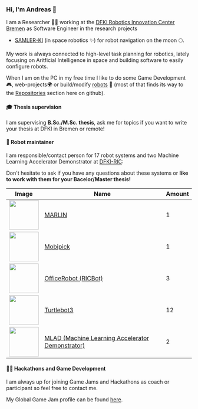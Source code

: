 ### Hi, I'm Andreas 👋

I am a Researcher 👨‍💻 working at the [DFKI Robotics Innovation Center Bremen](https://robotik.dfki-bremen.de/en/) as Software Engineer in the research projects
 * [SAMLER-KI](https://robotik.dfki-bremen.de/en/research/projects/samler-ki/) (in space robotics ✨) for robot navigation on the moon 🌕.

My work is always connected to high-level task planning for robotics, lately focusing on Aritficial Intelligence in space and building software to easily configure robots.

<!--
My interests are:
 * robots in space ✨
 * task and motion planning 🗺️
 * controling robot fleets over the internet 🌍
 * game development 🎮 (using game engines for robot simulation)
 * building robots 🤖
-->

When I am on the PC in my free time I like to do some Game Development🎮, web-projects🌍 or build/modify [robots](https://github.com/brean/my-robot-fleet) 🤖 (most of that finds its way to the [Repositories](https://github.com/brean?tab=repositories) section here on github).

#### 🎓 Thesis supervision

I am supervising **B.Sc./M.Sc. thesis**, ask me for topics if you want to write your thesis at DFKI in Bremen or remote!

#### 🤖 Robot maintainer
I am responsible/contact person for 17 robot systems and two Machine Learning Accelerator Demonstrator at [DFKI-RIC](https://robotik.dfki-bremen.de/en/):

Don't hesitate to ask if you have any questions about these systems or **like to work with them for your Bacelor/Master thesis!**

| Image | Name | Amount |
| -- | -- | -- |
| <img src="https://robotik.dfki-bremen.de/fileadmin/_processed_/0/f/csm_marlin_e15bef55b0.jpg" width="80" /> | [MARLIN](https://robotik.dfki-bremen.de/en/research/robot-systems/marlin) | 1 |
| <img src="https://robotik.dfki-bremen.de/fileadmin/_processed_/7/4/csm_20190401_HMI_mobipick_2_74febddc1c.jpg" width="80" /> | [Mobipick](https://robotik.dfki-bremen.de/en/research/robot-systems/mobipick) | 1 |
| <img src="https://robotik.dfki-bremen.de/fileadmin/_processed_/e/f/csm_helloric_bots_ba979dd7ec.jpg" width="80" /> | [OfficeRobot (RICBot)](https://robotik.dfki-bremen.de/en/research/robot-systems/officerobot) | 3 |
| <img src="https://robotik.dfki-bremen.de/fileadmin/content/ric/research/robots/turtlebot3/turtlebot03.jpg" width="80" /> | [Turtlebot3](https://robotik.dfki-bremen.de/en/research/robot-systems/turtlebot-3) | 12 |
| <img src="https://robotik.dfki-bremen.de/fileadmin/_processed_/2/8/csm_MLAD_f1891776f5.jpg" width="80" /> | [MLAD (Machine Learning Accelerator Demonstrator)](https://robotik.dfki-bremen.de/en/research/robot-systems/mlad) | 2 |

#### 👨‍💻 Hackathons and Game Development

I am always up for joining Game Jams and Hackathons as coach or participant so feel free to contact me.

My Global Game Jam profile can be found [here](https://globalgamejam.org/users/brean).

<!--
**brean/brean** is a ✨ _special_ ✨ repository because its `README.md` (this file) appears on your GitHub profile.

Here are some ideas to get you started:

- 🔭 I’m currently working on ...
- 🌱 I’m currently learning ...
- 👯 I’m looking to collaborate on ...
- 🤔 I’m looking for help with ...
- 💬 Ask me about ...
- 📫 How to reach me: ...
- 😄 Pronouns: ...
- ⚡ Fun fact: ...
-->
